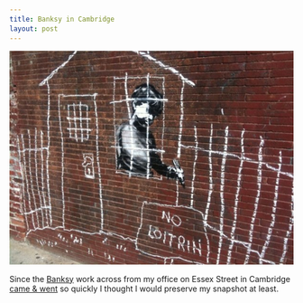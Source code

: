 ```yaml
--- 
title: Banksy in Cambridge
layout: post
---
```

<div class="flickr-frame"><a href="http://www.flickr.com/photos/downtree/4604953208/"><img src="/images/banksy_cambridge.jpg" class="flickr-photo" /></a>
</div>

Since the <a href="http://www.banksy.co.uk/">Banksy</a> work across from my office on Essex Street in Cambridge <a href="http://bostonist.com/2010/05/12/banksy_strikes_again.php" rel="nofollow">came & went</a> so quickly I thought I would preserve
my snapshot at least.
